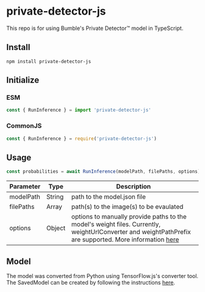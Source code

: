 # private-detector-js

This repo is for using Bumble's Private Detector™ model in TypeScript.

## Install
```shell
npm install private-detector-js
```

## Initialize

### ESM
```javascript
const { RunInference } = import 'private-detector-js'
```
### CommonJS
```javascript
const { RunInference } = require('private-detector-js')
```
## Usage
```javascript
const probabilities = await RunInference(modelPath, filePaths, options)
```

| Parameter | Type   | Description                                                                                                                   |
| --------- | ------ | ----------------------------------------------------------------------------------------------------------------------------- |
| modelPath | String | path to the model.json file                                                                                                   |
| filePaths | Array  | path(s) to the image(s) to be evaulated                                                                                         |
| options   | Object | options to manually provide paths to the model's weight files. Currently, weightUrlConverter and weightPathPrefix are supported. More information [here](https://js.tensorflow.org/api/latest/) |



## Model

The model was converted from Python using TensorFlow.js's converter tool. The SavedModel can be created by following the instructions [here](https://www.npmjs.com/package/@tensorflow/tfjs-converter).